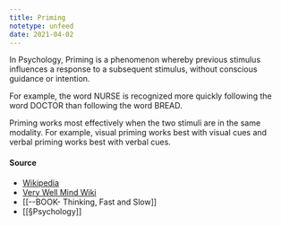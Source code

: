 ```yaml
---
title: Priming
notetype: unfeed
date: 2021-04-02
---
```


In Psychology, Priming is a phenomenon whereby previous stimulus influences a response to a subsequent stimulus, without conscious guidance or intention.

For example, the word NURSE is recognized more quickly following the word DOCTOR than following the word BREAD. 

Priming works most effectively when the two stimuli are in the same modality. For example, visual priming works best with visual cues and verbal priming works best with verbal cues.

#### Source
- [Wikipedia](https://en.wikipedia.org/wiki/Priming_(psychology))
- [Very Well Mind Wiki](https://www.verywellmind.com/priming-and-the-psychology-of-memory-4173092)
- [[--BOOK- Thinking, Fast and Slow]]  
- [[§Psychology]]